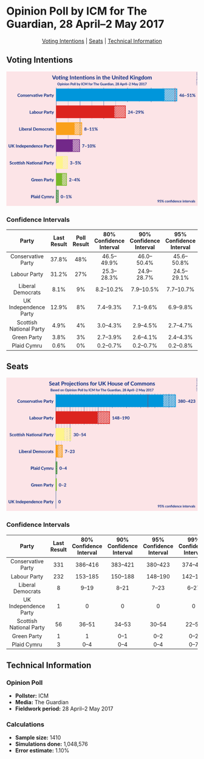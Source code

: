 # Opinion Poll by ICM for The Guardian, 28 April–2 May 2017

<p align="center"><a href="#voting-intentions">Voting Intentions</a> | <a href="#seats">Seats</a> | <a href="#technical-information">Technical Information</a></p>

## Voting Intentions

![Graph with voting intentions not yet produced](2017-05-02-ICM.png "Voting Intentions")

### Confidence Intervals

| Party | Last Result | Poll Result | 80% Confidence Interval | 90% Confidence Interval | 95% Confidence Interval | 99% Confidence Interval |
|:-----:|:-----------:|:-----------:|:-----------------------:|:-----------------------:|:-----------------------:|:-----------------------:|
| Conservative Party | 37.8% | 48% | 46.5–49.9% |46.0–50.4% |45.6–50.8% |44.8–51.6% |
| Labour Party | 31.2% | 27% | 25.3–28.3% |24.9–28.7% |24.5–29.1% |23.8–29.9% |
| Liberal Democrats | 8.1% | 9% | 8.2–10.2% |7.9–10.5% |7.7–10.7% |7.3–11.2% |
| UK Independence Party | 12.9% | 8% | 7.4–9.3% |7.1–9.6% |6.9–9.8% |6.5–10.3% |
| Scottish National Party | 4.9% | 4% | 3.0–4.3% |2.9–4.5% |2.7–4.7% |2.5–5.1% |
| Green Party | 3.8% | 3% | 2.7–3.9% |2.6–4.1% |2.4–4.3% |2.2–4.7% |
| Plaid Cymru | 0.6% | 0% | 0.2–0.7% |0.2–0.7% |0.2–0.8% |0.1–1.0% |

## Seats

![Graph with seats not yet produced](2017-05-02-ICM-seats.png "Seats")

### Confidence Intervals

| Party | Last Result | 80% Confidence Interval | 90% Confidence Interval | 95% Confidence Interval | 99% Confidence Interval |
|:-----:|:-----------:|:-----------------------:|:-----------------------:|:-----------------------:|:-----------------------:|
| Conservative Party | 331 | 386–416 |383–421 |380–423 |374–430 |
| Labour Party | 232 | 153–185 |150–188 |148–190 |142–199 |
| Liberal Democrats | 8 | 9–19 |8–21 |7–23 |6–27 |
| UK Independence Party | 1 | 0 |0 |0 |0 |
| Scottish National Party | 56 | 36–51 |34–53 |30–54 |22–56 |
| Green Party | 1 | 1 |0–1 |0–2 |0–2 |
| Plaid Cymru | 3 | 0–4 |0–4 |0–4 |0–7 |

## Technical Information

### Opinion Poll

+ **Pollster:** ICM
+ **Media:** The Guardian
+ **Fieldwork period:** 28 April–2 May 2017

### Calculations

+ **Sample size:** 1410
+ **Simulations done:** 1,048,576
+ **Error estimate:** 1.10%

